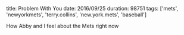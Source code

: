 title: Problem With You
date: 2016/09/25
duration: 98751
tags: ['mets', 'newyorkmets', 'terry.collins', 'new.york.mets', 'baseball']

How Abby and I feel about the Mets right now
